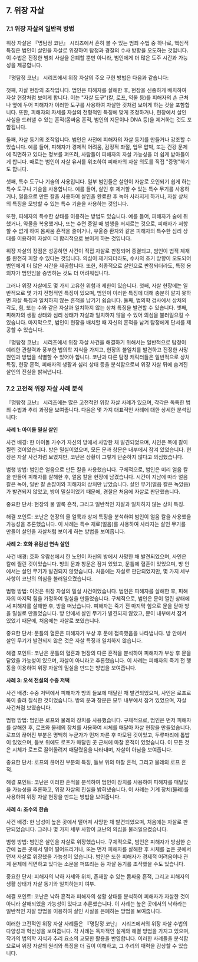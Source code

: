 ## 7. 위장 자살

### 7.1 위장 자살의 일반적 방법

위장 자살은 『명탐정 코난』 시리즈에서 흔히 볼 수 있는 범죄 수법 중 하나로, 핵심적 특징은 범인이 살인을 자살로 위장하여 탐정과 경찰의 수사 방향을 오도하는 것입니다. 이 수법은 진정한 범죄 사실을 은폐할 뿐만 아니라, 범인에게 더 많은 도주 시간과 가능성을 제공합니다.

『명탐정 코난』 시리즈에서 위장 자살의 주요 구현 방법은 다음과 같습니다:

첫째, 자살 현장의 조작입니다. 범인은 피해자를 살해한 후, 현장을 신중하게 배치하여 자살 현장처럼 보이게 합니다. 이는 "자살 도구"(칼, 로프, 약물 등)를 피해자의 손 근처나 옆에 두어 피해자가 이러한 도구를 사용하여 자살한 것처럼 보이게 하는 것을 포함합니다. 또한, 피해자의 자세를 자살의 전형적인 특징에 맞게 조정하거나, 현장에서 살인 사실을 드러낼 수 있는 흔적(몸싸움 흔적, 범인의 지문이나 DNA 등)을 제거하는 것도 포함됩니다.

둘째, 자살 동기의 조작입니다. 범인은 사전에 피해자의 자살 동기를 만들거나 강조할 수 있습니다. 예를 들어, 피해자가 경제적 어려움, 감정적 좌절, 업무 압박, 또는 건강 문제에 직면하고 있다는 정보를 퍼뜨려, 사람들이 피해자의 자살 가능성을 더 쉽게 받아들이게 합니다. 때로는 범인이 자살 유서를 위조하여 피해자의 자살 의도를 직접 "증명"하기도 합니다.

셋째, 특수 도구나 기술의 사용입니다. 일부 범인들은 살인이 자살로 오인되기 쉽게 하는 특수 도구나 기술을 사용합니다. 예를 들어, 살인 후 제거할 수 있는 특수 무기를 사용하거나, 얼음으로 만든 칼을 사용하여 살인을 완료한 후 녹아 사라지게 하거나, 자살 상처의 특징을 모방할 수 있는 특수 기술을 사용하는 것입니다.

또한, 피해자의 특수한 상태를 이용하는 방법도 있습니다. 예를 들어, 피해자가 술에 취했거나, 약물을 복용했거나, 또는 수면 중일 때 범행을 저지르는 것으로, 피해자가 저항할 수 없게 하여 몸싸움 흔적을 줄이거나, 우울증 환자와 같은 피해자의 특수한 심리 상태를 이용하여 자살이 더 합리적으로 보이게 하는 것입니다.

위장 자살의 장점은 성공하면 사건이 직접 자살로 판정되어 종결되고, 범인이 법적 제재를 완전히 피할 수 있다는 것입니다. 의심이 제기되더라도, 수사의 초기 방향이 오도되어 범인에게 더 많은 시간을 제공합니다. 또한, 최종적으로 살인으로 판정되더라도, 특정 용의자가 범인임을 증명하는 것도 더 어려워집니다.

그러나 위장 자살에도 몇 가지 고유한 위험과 제한이 있습니다. 첫째, 자살 현장에는 일반적으로 몇 가지 전형적인 특징이 있으며, 범인이 이러한 특징에 대해 충분히 알지 못하면 자살 특징과 일치하지 않는 흔적을 남기기 쉽습니다. 둘째, 법의학 검사에서 상처의 각도, 힘, 또는 수와 같은 자살과 일치하지 않는 상처 특징을 발견할 수 있습니다. 셋째, 피해자의 생활 상태와 심리 상태가 자살과 일치하지 않을 수 있어 의심을 불러일으킬 수 있습니다. 마지막으로, 범인이 현장을 배치할 때 자신의 흔적을 남겨 탐정에게 단서를 제공할 수 있습니다.

『명탐정 코난』 시리즈에서 위장 자살 사건을 해결하기 위해서는 일반적으로 탐정이 예리한 관찰력과 풍부한 법의학 지식을 가지고, 현장의 불일치를 발견하고 진정한 사망 원인과 방법을 식별할 수 있어야 합니다. 코난과 다른 탐정 캐릭터들은 일반적으로 상처 특징, 현장 흔적, 피해자의 생활과 심리 상태 등을 분석함으로써 위장 자살 뒤에 숨겨진 살인의 진실을 밝혀냅니다.

### 7.2 고전적 위장 자살 사례 분석

『명탐정 코난』 시리즈에는 많은 고전적인 위장 자살 사례가 있으며, 각각은 독특한 범죄 수법과 추리 과정을 보여줍니다. 다음은 몇 가지 대표적인 사례에 대한 상세한 분석입니다:

**사례 1: 아이돌 밀실 살인**

사건 배경: 한 아이돌 가수가 자신의 방에서 사망한 채 발견되었으며, 사인은 목에 칼이 찔린 것이었습니다. 방은 밀실이었으며, 모든 문과 창문은 내부에서 잠겨 있었습니다. 현장은 자살 사건처럼 보였지만, 코난은 상황이 그렇게 단순하지 않다고 의심했습니다.

범행 방법: 범인은 얼음으로 만든 칼을 사용했습니다. 구체적으로, 범인은 미리 얼음 칼을 만들어 피해자를 살해한 후, 얼음 칼을 현장에 남겼습니다. 시간이 지남에 따라 얼음 칼은 녹아, 일반 칼 손잡이와 피해자의 상처만 남았습니다. 살인 무기(얼음 칼은 녹았음)가 발견되지 않았고, 방이 밀실이었기 때문에, 경찰은 처음에 자살로 판단했습니다.

중요한 단서: 현장의 물 얼룩 흔적, 그리고 일반적인 자살과 일치하지 않는 상처 특징.

해결 포인트: 코난은 현장의 물 얼룩과 상처 특징을 분석하여 범인이 얼음 칼을 사용했을 가능성을 추론했습니다. 이 사례는 특수 재료(얼음)를 사용하여 사라지는 살인 무기를 만들어 살인을 자살처럼 보이게 하는 방법을 보여줍니다.

**사례 2: 호화 유람선 연속 살인**

사건 배경: 호화 유람선에서 한 노인이 자신의 방에서 사망한 채 발견되었으며, 사인은 칼에 찔린 것이었습니다. 방의 문과 창문은 잠겨 있었고, 문틀에 혈흔이 있었으며, 방 안에서는 살인 무기가 발견되지 않았습니다. 처음에는 자살로 판단되었지만, 몇 가지 세부 사항이 코난의 의심을 불러일으켰습니다.

범행 방법: 이것은 위장 자살의 밀실 사건이었습니다. 범인은 피해자를 살해한 후, 피해자의 마지막 힘을 가정하여 밀실을 만들었습니다. 구체적으로, 범인은 문이 열린 상태에서 피해자를 살해한 후, 방을 떠났습니다. 피해자는 죽기 전 마지막 힘으로 문을 닫아 방을 밀실로 만들었습니다. 방 안에서 살인 무기가 발견되지 않았고, 문이 내부에서 잠겨 있었기 때문에, 처음에는 자살로 보였습니다.

중요한 단서: 문틀의 혈흔은 피해자가 부상 후 문에 접촉했음을 나타냅니다. 방 안에서 살인 무기가 발견되지 않은 것은 자살 특징과 일치하지 않습니다.

해결 포인트: 코난은 문틀의 혈흔과 현장의 다른 흔적을 분석하여 피해자가 부상 후 문을 닫았을 가능성이 있으며, 자살이 아니라고 추론했습니다. 이 사례는 피해자의 죽기 전 행동을 이용하여 위장 자살의 밀실을 만드는 방법을 보여줍니다.

**사례 3: 오색 전설의 수중 저택**

사건 배경: 수중 저택에서 피해자가 방의 들보에 매달린 채 발견되었으며, 사인은 로프로 목이 졸려 질식한 것이었습니다. 방의 문과 창문은 모두 내부에서 잠겨 있었으며, 자살 사건처럼 보였습니다.

범행 방법: 범인은 로프와 물레의 장치를 사용했습니다. 구체적으로, 범인은 먼저 피해자를 살해한 후, 로프와 물레의 장치를 사용하여 시체를 매달아 자살 현장을 만들었습니다. 로프의 끊어진 부분은 명백히 누군가가 먼저 자른 후 마모된 것이었고, 두루마리에 톱밥이 있었으며, 들보 위에도 로프가 매달린 곳 근처에 마찰 흔적이 있었습니다. 이 모든 것은 시체가 로프로 끌어올려져 매달렸음을 나타내며, 자살이 아님을 보여줍니다.

중요한 단서: 로프의 끊어진 부분의 특징, 들보 위의 마찰 흔적, 그리고 물레의 로프 흔적.

해결 포인트: 코난은 이러한 흔적을 분석하여 범인이 장치를 사용하여 피해자를 매달았을 가능성을 추론하고, 위장 자살의 진실을 밝혀냈습니다. 이 사례는 기계 장치(물레)를 사용하여 위장 자살 현장을 만드는 방법을 보여줍니다.

**사례 4: 조수의 한숨**

사건 배경: 한 남성이 높은 곳에서 떨어져 사망한 채 발견되었으며, 처음에는 자살로 판단되었습니다. 그러나 몇 가지 세부 사항이 코난의 의심을 불러일으켰습니다.

범행 방법: 범인은 살인을 자살로 위장했습니다. 구체적으로, 범인은 피해자가 방심한 순간에 높은 곳에서 밀어 떨어뜨리거나, 또는 먼저 피해자를 살해한 후 시체를 높은 곳에서 던져 자살로 위장했을 가능성이 있습니다. 범인은 또한 피해자가 경제적 어려움이나 관계 문제에 직면하고 있다는 소문을 퍼뜨리는 등 자살 동기를 조작했을 수도 있습니다.

중요한 단서: 피해자의 낙하 자세와 위치, 존재할 수 있는 몸싸움 흔적, 그리고 피해자의 생활 상태가 자살 동기와 일치하는지 여부.

해결 포인트: 코난은 낙하 흔적과 피해자의 생활 상태를 분석하여 피해자가 자살한 것이 아니라 살해되었을 가능성이 있다고 추론했습니다. 이 사례는 높은 곳에서의 낙하라는 일반적인 자살 방법을 이용하여 살인 사실을 은폐하는 방법을 보여줍니다.

이러한 고전적인 위장 자살 사례들은 『명탐정 코난』 시리즈에서의 위장 자살 수법의 다양성과 혁신성을 보여줍니다. 각 사례는 독자적인 설계와 해결 방법을 가지고 있으며, 작가의 법의학 지식과 추리 요소의 교묘한 활용을 반영합니다. 이러한 사례들을 분석함으로써 위장 자살의 원리와 특징을 더 깊이 이해하고, 그 추리의 매력을 감상할 수 있습니다.
